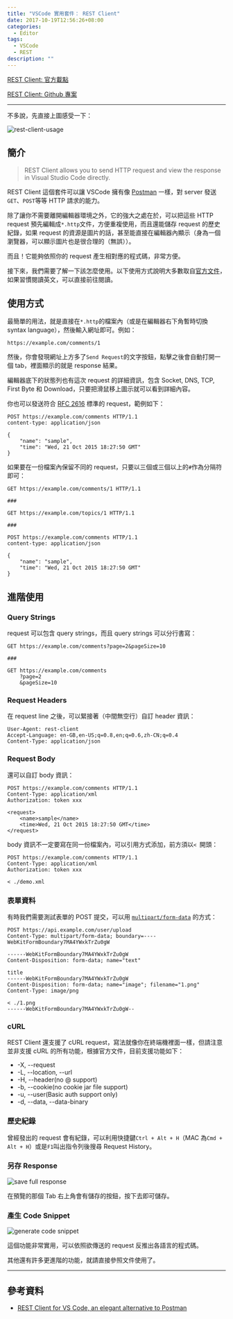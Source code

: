 ```yaml
---
title: "VSCode 實用套件： REST Client"
date: 2017-10-19T12:56:26+08:00
categories:
  - Editor
tags:
  - VSCode
  - REST
description: ""
---
```


[REST Client: 官方載點](https://marketplace.visualstudio.com/items?itemName=humao.rest-client)

[REST Client: Github 專案](https://github.com/Huachao/vscode-restclient)

---

不多說，先直接上圖感受一下：

![rest-client-usage](https://raw.githubusercontent.com/Huachao/vscode-restclient/master/images/usage.gif)


## 簡介

> REST Client allows you to send HTTP request and view the response in Visual Studio Code directly.

REST Client 這個套件可以讓 VSCode 擁有像 [Postman](https://www.getpostman.com/) 一樣，對 server 發送`GET`、`POST`等等 HTTP 請求的能力。

除了讓你不需要離開編輯器環境之外，它的強大之處在於，可以把這些 HTTP request 預先編輯成`*.http`文件，方便重複使用，而且還能儲存 request 的歷史紀錄，如果 request 的資源是圖片的話，甚至能直接在編輯器內顯示（身為一個瀏覽器，可以顯示圖片也是很合理的（無誤））。

而且！它能夠依照你的 request 產生相對應的程式碼，非常方便。

接下來，我們需要了解一下該怎麼使用。以下使用方式說明大多數取自[官方文件](https://github.com/Huachao/vscode-restclient/blob/master/README.md)，如果習慣閱讀英文，可以直接前往閱讀。

## 使用方式

最簡單的用法，就是直接在`*.http`的檔案內（或是在編輯器右下角暫時切換 syntax language），然後輸入網址即可。例如：

```http
https://example.com/comments/1
```

然後，你會發現網址上方多了`Send Request`的文字按鈕，點擊之後會自動打開一個 tab，裡面顯示的就是 response 結果。

編輯器底下的狀態列也有這次 request 的詳細資訊，包含 Socket, DNS, TCP, First Byte 和 Download，只要把滑鼠移上圖示就可以看到詳細內容。

你也可以發送符合 [RFC 2616](https://www.w3.org/Protocols/rfc2616/rfc2616-sec5.html) 標準的 request，範例如下：

```http
POST https://example.com/comments HTTP/1.1
content-type: application/json

{
    "name": "sample",
    "time": "Wed, 21 Oct 2015 18:27:50 GMT"
}
```

如果要在一份檔案內保留不同的 request，只要以三個或三個以上的`#`作為分隔符即可：

```http
GET https://example.com/comments/1 HTTP/1.1

###

GET https://example.com/topics/1 HTTP/1.1

###

POST https://example.com/comments HTTP/1.1
content-type: application/json

{
    "name": "sample",
    "time": "Wed, 21 Oct 2015 18:27:50 GMT"
}
```

## 進階使用

### Query Strings

request 可以包含 query strings，而且 query strings 可以分行書寫：

```http
GET https://example.com/comments?page=2&pageSize=10

###

GET https://example.com/comments
    ?page=2
    &pageSize=10
```

### Request Headers

在 request line 之後，可以緊接著（中間無空行）自訂 header 資訊：

```http
User-Agent: rest-client
Accept-Language: en-GB,en-US;q=0.8,en;q=0.6,zh-CN;q=0.4
Content-Type: application/json
```

### Request Body

還可以自訂 body 資訊：

```http
POST https://example.com/comments HTTP/1.1
Content-Type: application/xml
Authorization: token xxx

<request>
    <name>sample</name>
    <time>Wed, 21 Oct 2015 18:27:50 GMT</time>
</request>
```

body 資訊不一定要寫在同一份檔案內，可以引用方式添加，前方須以`< `開頭：

```http
POST https://example.com/comments HTTP/1.1
Content-Type: application/xml
Authorization: token xxx

< ./demo.xml
```

### 表單資料

有時我們需要測試表單的 POST 提交，可以用 [`multipart/form-data`](https://stackoverflow.com/questions/4526273/what-does-enctype-multipart-form-data-mean) 的方式：

```http
POST https://api.example.com/user/upload
Content-Type: multipart/form-data; boundary=----WebKitFormBoundary7MA4YWxkTrZu0gW

------WebKitFormBoundary7MA4YWxkTrZu0gW
Content-Disposition: form-data; name="text"

title
------WebKitFormBoundary7MA4YWxkTrZu0gW
Content-Disposition: form-data; name="image"; filename="1.png"
Content-Type: image/png

< ./1.png
------WebKitFormBoundary7MA4YWxkTrZu0gW--
```

### cURL

REST Client 還支援了 cURL request，寫法就像你在終端機裡面一樣，但請注意並非支援 cURL 的所有功能，根據官方文件，目前支援功能如下：

- -X, --request
- -L, --location, --url
- -H, --header(no @ support)
- -b, --cookie(no cookie jar file support)
- -u, --user(Basic auth support only)
- -d, --data, --data-binary

### 歷史紀錄

曾經發出的 request 會有紀錄，可以利用快捷鍵`Ctrl + Alt + H`（MAC 為`Cmd + Alt + H`）或是`F1`叫出指令列後搜尋 Request History。

### 另存 Response

![save full response](https://raw.githubusercontent.com/Huachao/vscode-restclient/master/images/response.gif)

在預覽的那個 Tab 右上角會有儲存的按鈕，按下去即可儲存。

### 產生 Code Snippet

![generate code snippet](https://raw.githubusercontent.com/Huachao/vscode-restclient/master/images/code-snippet.gif)

這個功能非常實用，可以依照欲傳送的 request 反推出各語言的程式碼。

其他還有許多更進階的功能，就請直接參照文件使用了。

---

## 參考資料

- [REST Client for VS Code, an elegant alternative to Postman](http://josephwoodward.co.uk/2017/10/rest-%20client-for-vs-code-an-elegant-alternative-postman)
